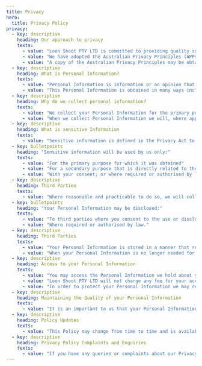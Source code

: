 ```yaml
---
title: Privacy
hero:
  title: Privacy Policy
privacy:
  - key: descriptive
    heading: Our approach to privacy
    texts:
      - value: "Loon Shoot PTY LTD is committed to providing quality services to you and this policy outlines our ongoing obligations to you in respect of how we manage your Personal Information."
      - value: "We have adopted the Australian Privacy Principles (APPs) contained in the Privacy Act 1988 (Cth) (the Privacy Act). The NPPs govern the way in which we collect, use, disclose, store, secure and dispose of your Personal Information."
      - value: "A copy of the Australian Privacy Principles may be obtained from the website of The Office of the Australian Information Commissioner at www.aoic.gov.au"
  - key: descriptive
    heading: What is Personal Information?
    texts:
      - value: "Personal Information is information or an opinion that identifies an individual. Examples of Personal Information we collect include: names, addresses, email addresses, phone and facsimile numbers."
      - value: "This Personal Information is obtained in many ways including interviews, correspondence, by telephone and facsimile, by email, via our website www.embeddable.io, from your website, from media and publications, from other publicly available sources, from cookies and from third parties. We don’t guarantee website links or policy of authorised third parties."
  - key: descriptive
    heading: Why do we collect personal information?
    texts:
      - value: "We collect your Personal Information for the primary purpose of providing our services to you, providing information to our clients and marketing. We may also use your Personal Information for secondary purposes closely related to the primary purpose, in circumstances where you would reasonably expect such use or disclosure. You may unsubscribe from our mailing/marketing lists at any time by contacting us in writing."
      - value: "When we collect Personal Information we will, where appropriate and where possible, explain to you why we are collecting the information and how we plan to use it."
  - key: descriptive
    heading: What is sensitive Information
    texts:
      - value: "Sensitive information is defined in the Privacy Act to include information or opinion about such things as an individual's racial or ethnic origin, political opinions, membership of a political association, religious or philosophical beliefs, membership of a trade union or other professional body, criminal record or health information."
  - key: bulletpoints
    heading: "Sensitive information will be used by us only:"
    texts:
      - value: "For the primary purpose for which it was obtained"
      - value: "For a secondary purpose that is directly related to the primary purpose"
      - value: "With your consent; or where required or authorised by law."
  - key: descriptive
    heading: Third Parties
    texts:
      - value: "Where reasonable and practicable to do so, we will collect your Personal Information only from you. However, in some circumstances we may be provided with information by third parties. In such a case we will take reasonable steps to ensure that you are made aware of the information provided to us by the third party."
  - key: bulletpoints
    heading: "Your Personal Information may be disclosed:"
    texts:
      - value: "To third parties where you consent to the use or disclosure; and"
      - value: "Where required or authorised by law."
  - key: descriptive
    heading: Third Parties
    texts:
      - value: "Your Personal Information is stored in a manner that reasonably protects it from misuse and loss and from unauthorized access, modification or disclosure."
      - value: "When your Personal Information is no longer needed for the purpose for which it was obtained, we will take reasonable steps to destroy or permanently de-identify your Personal Information. However, most of the Personal Information is or will be stored in client files which will be kept by us for a minimum of 7 years."
  - key: descriptive
    heading: Access to your Personal Information
    texts:
      - value: "You may access the Personal Information we hold about you and to update and/or correct it, subject to certain exceptions. If you wish to access your Personal Information, please contact us in writing."
      - value: "Loon Shoot PTY LTD will not charge any fee for your access request, but may charge an administrative fee for providing a copy of your Personal Information."
      - value: "In order to protect your Personal Information we may require identification from you before releasing the requested information."
  - key: descriptive
    heading: Maintaining the Quality of your Personal Information
    texts:
      - value: "It is an important to us that your Personal Information is up to date. We  will  take reasonable steps to make sure that your Personal Information is accurate, complete and up-to-date. If you find that the information we have is not up to date or is inaccurate, please advise us as soon as practicable so we can update our records and ensure we can continue to provide quality services to you."
  - key: descriptive
    heading: Policy Updates
    texts:
      - value: "This Policy may change from time to time and is available on our website."
  - key: descriptive
    heading: Privacy Policy Complaints and Enquiries
    texts:
      - value: "If you have any queries or complaints about our Privacy Policy please contact us at howdy@embbedable.io"
---
```

